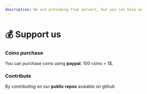 ```yaml
---
description: We are providing free servers, but you can help us
---
```


# 💰 Support us

### Coins purchase

You can purchase coins using **paypal**. 100 coins = 1$.

### Contribute

By contributing on our **public repos** avaiable on gtihub
